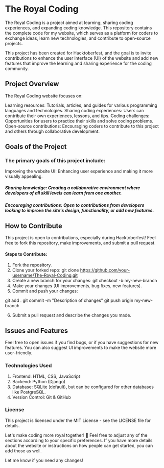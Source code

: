 # The Royal Coding #
The Royal Coding is a project aimed at learning, sharing coding experiences, and expanding coding knowledge. This repository contains the complete code for my website, which serves as a platform for coders to exchange ideas, learn new technologies, and contribute to open-source projects.

This project has been created for Hacktoberfest, and the goal is to invite contributions to enhance the user interface (UI) of the website and add new features that improve the learning and sharing experience for the coding community.

## Project Overview ##
The Royal Coding website focuses on:

Learning resources: Tutorials, articles, and guides for various programming languages and technologies.
Sharing coding experiences: Users can contribute their own experiences, lessons, and tips.
Coding challenges: Opportunities for users to practice their skills and solve coding problems.
Open-source contributions: Encouraging coders to contribute to this project and others through collaborative development.

## Goals of the Project ##
### The primary goals of this project include: ###

Improving the website UI: Enhancing user experience and making it more visually appealing.
#####  Sharing knowledge: Creating a collaborative environment where developers of all skill levels can learn from one another.
#####  Encouraging contributions: Open to contributions from developers looking to improve the site's design, functionality, or add new features.

## How to Contribute ##
This project is open to contributions, especially during Hacktoberfest! Feel free to fork this repository, make improvements, and submit a pull request.

#### Steps to Contribute: ####
1. Fork the repository.
2. Clone your forked repo:
git clone https://github.com/your-username/The-Royal-Coding.git
3. Create a new branch for your changes:
git checkout -b my-new-branch
4. Make your changes (UI improvements, bug fixes, new features).
5. Commit and push your changes:

git add .
git commit -m "Description of changes"
git push origin my-new-branch

6. Submit a pull request and describe the changes you made.
   
## Issues and Features ##
Feel free to open issues if you find bugs, or if you have suggestions for new features. You can also suggest UI improvements to make the website more user-friendly.

### Technologies Used ###
1. Frontend: HTML, CSS, JavaScript
2. Backend: Python (Django)
3. Database: SQLite (default), but can be configured for other databases like PostgreSQL.
4. Version Control: Git & GitHub
   
### License ###
This project is licensed under the MIT License - see the LICENSE file for details.

Let's make coding more royal together! 👑
Feel free to adjust any of the sections according to your specific preferences. If you have more details about the website or instructions on how people can get started, you can add those as well.

Let me know if you need any changes!

